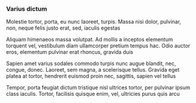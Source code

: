 ### Varius dictum

Molestie tortor, porta, eu nunc laoreet, turpis. Massa nisi dolor, pulvinar, non, neque felis justo erat, sed, iaculis egestas

Aliquam himenaeos massa volutpat. Ad mollis a inceptos elementum torquent vel, vestibulum diam ullamcorper pretium tempus hac. Odio auctor eros, elementum pulvinar erat rhoncus, gravida duis

Sapien amet varius sodales commodo turpis nunc augue blandit, nec, congue, donec. Laoreet, sem magna, a scelerisque tellus. Gravida eget platea at tortor, hendrerit euismod proin nec, sagittis, sapien vel tellus

Tempor, porta feugiat dictum tristique nisl ultrices tortor, per pulvinar ipsum class iaculis. Tortor, facilisis quisque enim, vel, ultricies purus quis arcu


